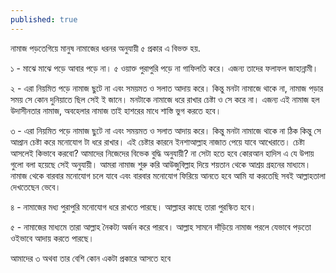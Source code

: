 ```yaml
---
published: true
---
```


নামাজ পড়তেগিয়ে মানুষ নামাজের ধরনর অনুযায়ী ৫ প্রকার এ বিভক্ত হয়.

১ - মাঝে মাঝে পড়ে আবার পড়ে না। ৫ ওয়াক্ত পুরাপুরি পড়ে না গাফিলতি করে। এজন্য তাদের ফলাফল জাহান্নামী।

২ - এরা নিয়মিত পড়ে নামাজ ছুটে না এবং সময়মত ও সলাত আদায় করে। কিন্তু মনটা নামাজে থাকে না, নামাজ পড়ার সময় সে কোন দুনিয়াতে ছিল সেই ই জানে। মনটাকে নামাজে ধরে রাখার চেষ্টা ও সে করে না। এজন্য এই নামাজ হল উদাসীনতার নামাজ, অবহেলার নামাজ তাই হাশরের মাধে শাস্তি ভুগ করতে হবে।

৩ - এরা নিয়মিত পড়ে নামাজ ছুটে না এবং সময়মত ও সলাত আদায় করে। কিন্তু মনটা নামাজে থাকে না ঠিক কিন্তু সে আপ্রান চেষ্টা করে মনোযোগ টা ধরে রাখার। 
এই চেষ্টার কারনে ইনশাআল্লাহ নাজাত পেয়ে যাবে আখেরাতে। চেষ্টা আসলেই কিভাবে করবো? আমাদের নিজেদের বিভেক বুদ্ধি অনুযায়ী? 
না সেটা হতে হবে কোরআন হাদিস এ যে উপায় গুলো বলা হয়েছে সেই অনুযায়ী। আমরা নামাজ শুরু করি আউজুবিল্লাহ দিয়ে শয়তান থেকে আশ্রয় গ্রহনের মাধ্যমে। নামাজ থেকে বারবার মনোযোগ চলে যাবে  এবং বারবার মনোযোগ ফিরিয়ে আনতে হবে আমি যা করতেছি সবই আল্লাহতালা দেখতেছেন ভেবে। 

৪ -  নামাজের মধ্য পুরাপুরি মনোযোগ ধরে রাখতে পারছে। আল্লাহর কাছে তারা পুরস্কিত হবে। 

৫ - নামাজের মাধ্যমে তারা আল্লাহ নৈকট্য অর্জন করে পারবে। আল্লাহ সামনে দাঁড়িয়ে নামাজ পরলে যেভাবে পড়তো ওইভাবে আদায় করতে পারছে।

আমাদের ৩ অথবা তার বেশি কোন একটা প্রকারে আসতে হবে
